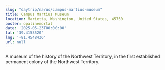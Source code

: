 ```yaml
---
slug: "daytrip/na/us/campus-martius-museum"
title: Campus Martius Museum
location: Marietta, Washington, United States, 45750
poster: opalinemortal
date: '2025-05-23T00:00:00'
lat: '39.4153520'
lng: '-81.4548436'
url: null
---
```


A museum of the history of the Northwest Territory, in the first established permanent colony of the Northwest Territory.

